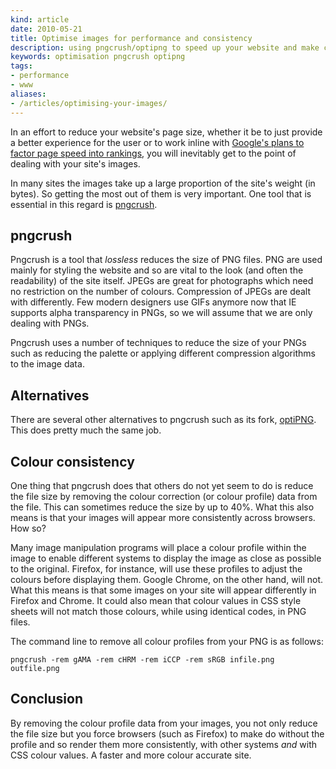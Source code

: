 ```yaml
---
kind: article
date: 2010-05-21
title: Optimise images for performance and consistency
description: using pngcrush/optipng to speed up your website and make colours more consistent
keywords: optimisation pngcrush optipng
tags:
- performance
- www
aliases:
- /articles/optimising-your-images/
---
```


In an effort to reduce your website's page size, whether it be to just provide a
better experience for the user or to work inline with [Google's plans to factor
page speed into
rankings](http://googlewebmastercentral.blogspot.com/2010/04/using-site-speed-in-web-search-ranking.html),
you will inevitably get to the point of dealing with your site's images.

In many sites the images take up a large proportion of the site's weight (in
bytes). So getting the most out of them is very important. One tool that is
essential in this regard is [pngcrush](http://pmt.sourceforge.net/pngcrush/).

## pngcrush

Pngcrush is a tool that _lossless_ reduces the size of PNG files. PNG are used
mainly for styling the website and so are vital to the look (and often the
readability) of the site itself. JPEGs are great for photographs which need no
restriction on the number of colours. Compression of JPEGs are dealt with
differently. Few modern designers use GIFs anymore now that IE supports alpha
transparency in PNGs, so we will assume that we are only dealing with PNGs.

Pngcrush uses a number of techniques to reduce the size of your PNGs such as
reducing the palette or applying different compression algorithms to the image
data.

## Alternatives

There are several other alternatives to pngcrush such as its fork,
[optiPNG](http://optipng.sourceforge.net/). This does pretty
much the same job.

## Colour consistency

One thing that pngcrush does that others do not yet seem to do is reduce the
file size by removing the colour correction (or colour profile) data from the
file. This can sometimes reduce the size by up to 40%. What this also means is
that your images will appear more consistently across browsers. How so?

Many image manipulation programs will place a colour profile within the image to
enable different systems to display the image as close as possible to the
original. Firefox, for instance, will use these profiles to adjust the colours
before displaying them. Google Chrome, on the other hand, will not. What this
means is that some images on your site will appear differently in Firefox and
Chrome. It could also mean that colour values in CSS style sheets will not match
those colours, while using identical codes, in PNG files.

The command line to remove all colour profiles from your PNG is as follows:

    pngcrush -rem gAMA -rem cHRM -rem iCCP -rem sRGB infile.png outfile.png


## Conclusion

By removing the colour profile data from your images, you not only reduce the
file size but you force browsers (such as Firefox) to make do without the profile
and so render them more consistently, with other systems _and_ with CSS colour
values. A faster and more colour accurate site.
